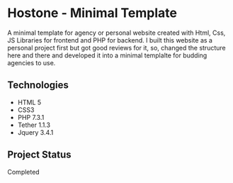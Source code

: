 # Hostone - Minimal Template
A minimal template for agency or personal website created with Html, Css, JS Libraries for frontend and PHP for backend.
I built this website as a personal project first but got good reviews for it, so, changed the structure here and there and developed it into a minimal templalte for budding agencies to use.

## Technologies
* HTML 5
* CSS3
* PHP 7.3.1
* Tether 1.1.3
* Jquery 3.4.1

## Project Status
Completed

